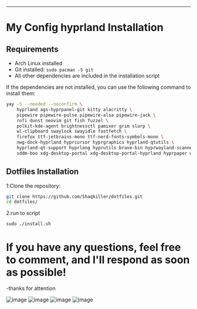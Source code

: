 ---------------------------------------------------------------------------------------------------------------------------------------------------------------------------------------------------------
# My Config hyprland Installation

## Requirements
- Arch Linux installed
- Git installed: `sudo pacman -S git`
- All other dependencies are included in the installation script

 
If the dependencies are not installed, you can use the following command to install them:  

```bash
yay -S --needed --noconfirm \
    hyprland ags-hyprpanel-git kitty alacritty \
    pipewire pipewire-pulse pipewire-alsa pipewire-jack \
    rofi dunst neovim git fish fuzzel \
    polkit-kde-agent brightnessctl pamixer grim slurp \
    wl-clipboard swaylock swayidle fastfetch \
    firefox ttf-jetbrains-mono ttf-nerd-fonts-symbols-mono \
    nwg-dock-hyprland hyprcursor hyprgraphics hyprland-qtutils \
    hyprland-qt-support hyprlang hyprutils brave-bin hyprwayland-scanner \
    sddm-boo xdg-desktop-portal xdg-desktop-portal-hyprland hyprpaper waypaper-git
```

## Dotfiles Installation

1:Clone the repository:

```bash
git clone https://github.com/Shaqkiller/dotfiles.git
cd dotfiles/
```
2:run to script 
```
sudo ./install.sh
```

# If you have any questions, feel free to comment, and I'll respond as soon as possible!
-thanks for attention


![image](https://github.com/user-attachments/assets/4906b6e9-fce6-4f3f-a48f-c6a14f1f499b)
![image](https://github.com/user-attachments/assets/e2ddc916-693b-466c-90e1-8dd9bae440c3)
![image](https://github.com/user-attachments/assets/ccb53226-fb02-474d-8777-66aec7dffe41)
![image](https://github.com/user-attachments/assets/9877bb14-fd21-4e68-9945-1fb01a7212db)











